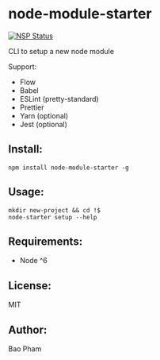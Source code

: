 node-module-starter
===================

[![NSP Status](https://nodesecurity.io/orgs/baopham/projects/cc7faa40-4647-464b-bc08-2ff837fe35e9/badge)](https://nodesecurity.io/orgs/baopham/projects/cc7faa40-4647-464b-bc08-2ff837fe35e9)

CLI to setup a new node module

Support:

* Flow
* Babel
* ESLint (pretty-standard)
* Prettier
* Yarn (optional)
* Jest (optional)

Install:
--------
```
npm install node-module-starter -g
```

Usage:
------
```
mkdir new-project && cd !$
node-starter setup --help
```

Requirements:
-------------
* Node ^6

License:
--------
MIT

Author:
-------
Bao Pham
